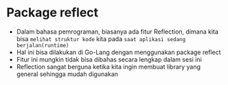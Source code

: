# Package reflect

- Dalam bahasa pemrograman, biasanya ada fitur Reflection, dimana kita bisa `melihat struktur kode` kita pada `saat aplikasi sedang berjalan(runtime)`
- Hal ini bisa dilakukan di Go-Lang dengan menggunakan package reflect
- Fitur ini mungkin tidak bisa dibahas secara lengkap dalam sesi ini
- Reflection sangat berguna ketika kita ingin membuat library yang general sehingga mudah digunakan
